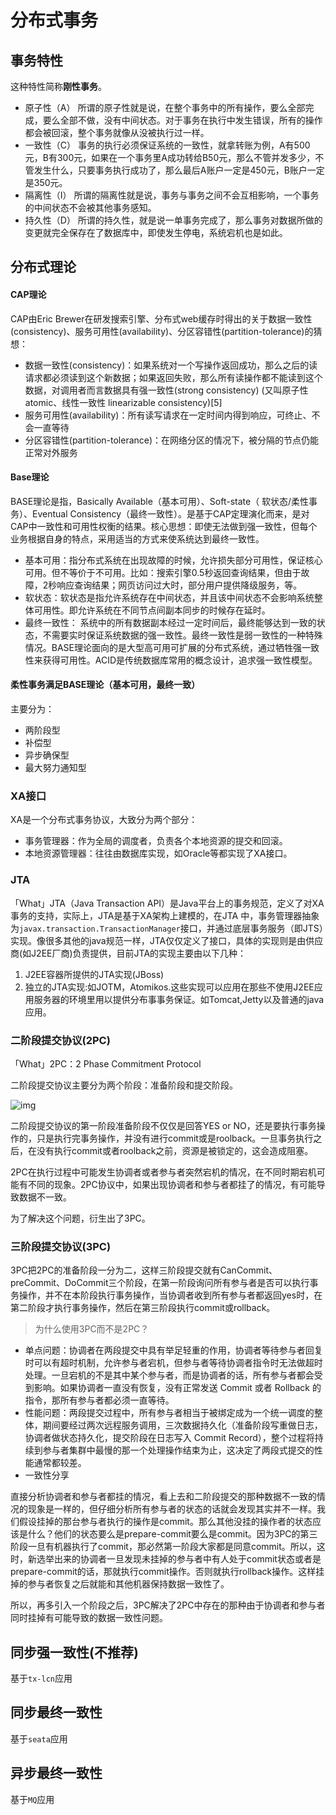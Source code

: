 # 分布式事务

## 事务特性

这种特性简称**刚性事务**。

- 原子性（A）
  所谓的原子性就是说，在整个事务中的所有操作，要么全部完成，要么全部不做，没有中间状态。对于事务在执行中发生错误，所有的操作都会被回滚，整个事务就像从没被执行过一样。
- 一致性（C）
  事务的执行必须保证系统的一致性，就拿转账为例，A有500元，B有300元，如果在一个事务里A成功转给B50元，那么不管并发多少，不管发生什么，只要事务执行成功了，那么最后A账户一定是450元，B账户一定是350元。
- 隔离性（I）
  所谓的隔离性就是说，事务与事务之间不会互相影响，一个事务的中间状态不会被其他事务感知。
- 持久性（D）
  所谓的持久性，就是说一单事务完成了，那么事务对数据所做的变更就完全保存在了数据库中，即使发生停电，系统宕机也是如此。

## 分布式理论

#### CAP理论

CAP由Eric Brewer在研发搜索引擎、分布式web缓存时得出的关于数据一致性(consistency)、服务可用性(availability)、分区容错性(partition-tolerance)的猜想：

- 数据一致性(consistency)：如果系统对一个写操作返回成功，那么之后的读请求都必须读到这个新数据；如果返回失败，那么所有读操作都不能读到这个数据，对调用者而言数据具有强一致性(strong consistency) (又叫原子性 atomic、线性一致性 linearizable consistency)[5]
- 服务可用性(availability)：所有读写请求在一定时间内得到响应，可终止、不会一直等待
- 分区容错性(partition-tolerance)：在网络分区的情况下，被分隔的节点仍能正常对外服务

#### Base理论

BASE理论是指，Basically Available（基本可用）、Soft-state（ 软状态/柔性事务）、Eventual Consistency（最终一致性）。是基于CAP定理演化而来，是对CAP中一致性和可用性权衡的结果。核心思想：即使无法做到强一致性，但每个业务根据自身的特点，采用适当的方式来使系统达到最终一致性。

- 基本可用：指分布式系统在出现故障的时候，允许损失部分可用性，保证核心可用。但不等价于不可用。比如：搜索引擎0.5秒返回查询结果，但由于故障，2秒响应查询结果；网页访问过大时，部分用户提供降级服务，等。
- 软状态：软状态是指允许系统存在中间状态，并且该中间状态不会影响系统整体可用性。即允许系统在不同节点间副本同步的时候存在延时。
- 最终一致性：
  系统中的所有数据副本经过一定时间后，最终能够达到一致的状态，不需要实时保证系统数据的强一致性。最终一致性是弱一致性的一种特殊情况。BASE理论面向的是大型高可用可扩展的分布式系统，通过牺牲强一致性来获得可用性。ACID是传统数据库常用的概念设计，追求强一致性模型。

#### 柔性事务满足BASE理论（基本可用，最终一致）

主要分为：

- 两阶段型
- 补偿型
- 异步确保型
- 最大努力通知型

### XA接口

XA是一个分布式事务协议，大致分为两个部分：

- 事务管理器：作为全局的调度者，负责各个本地资源的提交和回滚。
- 本地资源管理器：往往由数据库实现，如Oracle等都实现了XA接口。

### JTA

「What」JTA（Java Transaction API）是Java平台上的事务规范，定义了对XA事务的支持，实际上，JTA是基于XA架构上建模的，在JTA 中，事务管理器抽象为`javax.transaction.TransactionManager`接口，并通过底层事务服务（即JTS）实现。像很多其他的java规范一样，JTA仅仅定义了接口，具体的实现则是由供应商(如J2EE厂商)负责提供，目前JTA的实现主要由以下几种：

1. J2EE容器所提供的JTA实现(JBoss)
2. 独立的JTA实现:如JOTM，Atomikos.这些实现可以应用在那些不使用J2EE应用服务器的环境里用以提供分布事事务保证。如Tomcat,Jetty以及普通的java应用。

### 二阶段提交协议(2PC)

「What」2PC：2 Phase Commitment Protocol

二阶段提交协议主要分为两个阶段：准备阶段和提交阶段。

![img](https://cdn.jsdelivr.net/gh/edgarding77/microservice-platform-doc@latest/image/func/2pc.png)

二阶段提交协议的第一阶段准备阶段不仅仅是回答YES or NO，还是要执行事务操作的，只是执行完事务操作，并没有进行commit或是roolback。一旦事务执行之后，在没有执行commit或者roolback之前，资源是被锁定的，这会造成阻塞。

2PC在执行过程中可能发生协调者或者参与者突然宕机的情况，在不同时期宕机可能有不同的现象。2PC协议中，如果出现协调者和参与者都挂了的情况，有可能导致数据不一致。

为了解决这个问题，衍生出了3PC。

### 三阶段提交协议(3PC)

3PC把2PC的准备阶段一分为二，这样三阶段提交就有CanCommit、preCommit、DoCommit三个阶段，在第一阶段询问所有参与者是否可以执行事务操作，并不在本阶段执行事务操作，当协调者收到所有参与者都返回yes时，在第二阶段才执行事务操作，然后在第三阶段执行commit或rollback。

> 为什么使用3PC而不是2PC？

- 单点问题：协调者在两段提交中具有举足轻重的作用，协调者等待参与者回复时可以有超时机制，允许参与者宕机，但参与者等待协调者指令时无法做超时处理。一旦宕机的不是其中某个参与者，而是协调者的话，所有参与者都会受到影响。如果协调者一直没有恢复，没有正常发送 Commit 或者 Rollback 的指令，那所有参与者都必须一直等待。
- 性能问题：两段提交过程中，所有参与者相当于被绑定成为一个统一调度的整体，期间要经过两次远程服务调用，三次数据持久化（准备阶段写重做日志，协调者做状态持久化，提交阶段在日志写入 Commit Record），整个过程将持续到参与者集群中最慢的那一个处理操作结束为止，这决定了两段式提交的性能通常都较差。
- 一致性分享

直接分析协调者和参与者都挂的情况，看上去和二阶段提交的那种数据不一致的情况的现象是一样的，但仔细分析所有参与者的状态的话就会发现其实并不一样。我们假设挂掉的那台参与者执行的操作是commit。那么其他没挂的操作者的状态应该是什么？他们的状态要么是prepare-commit要么是commit。因为3PC的第三阶段一旦有机器执行了commit，那必然第一阶段大家都是同意commit。所以，这时，新选举出来的协调者一旦发现未挂掉的参与者中有人处于commit状态或者是prepare-commit的话，那就执行commit操作。否则就执行rollback操作。这样挂掉的参与者恢复之后就能和其他机器保持数据一致性了。

所以，再多引入一个阶段之后，3PC解决了2PC中存在的那种由于协调者和参与者同时挂掉有可能导致的数据一致性问题。

## 同步强一致性(不推荐)

基于`tx-lcn`应用

## 同步最终一致性

基于`seata`应用

## 异步最终一致性

基于`MQ`应用